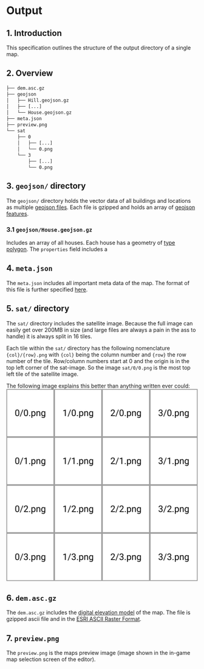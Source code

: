 # Output

## 1. Introduction
This specification outlines the structure of the output directory of a single map.

## 2. Overview
```
├── dem.asc.gz
├── geojson
│   ├── Hill.geojson.gz
│   ├── [...]
│   └── House.geojson.gz
├── meta.json
├── preview.png
└── sat
    ├── 0
    │   ├── [...]
    │   └── 0.png
    └── 3
        ├── [...]
        └── 0.png
```

## 3. `geojson/` directory
The `geojson/` directory holds the vector data of all buildings and locations as multiple [geojson files](https://en.wikipedia.org/wiki/GeoJSON). Each file is gzipped and holds an array of [geojson features](https://tools.ietf.org/html/rfc7946#section-3.2).  

### 3.1 `geojson/House.geojson.gz`
Includes an array of all houses. Each house has a geometry of [type polygon](https://tools.ietf.org/html/rfc7946#section-3.1.6). The `properties` field includes a 

## 4. `meta.json`
The `meta.json` includes all important meta data of the map. The format of this file is further specified [here](./metajson_spec.md).  

## 5. `sat/` directory
The `sat/` directory includes the satellite image. Because the full image can easily get over 200MB in size (and large files are always a pain in the ass to handle) it is always split in 16 tiles.  

Each tile within the `sat/` directory has the following nomenclature `{col}/{row}.png` with `{col}` being the column number and `{row}` the row number of the tile. Row/column numbers start at 0 and the origin is in the top left corner of the sat-image. So the image `sat/0/0.png` is the most top left tile of the satellite image.   

The following image explains this better than anything written ever could:  
![](./assets/sat_tiles.svg)  
  
## 6. `dem.asc.gz`
The `dem.asc.gz` includes the [digital elevation model](https://en.wikipedia.org/wiki/Digital_elevation_model) of the map. The file is gzipped ascii file and in the [ESRI ASCII Raster Format](https://desktop.arcgis.com/de/arcmap/10.3/manage-data/raster-and-images/esri-ascii-raster-format.htm). 

## 7. `preview.png`
The `preview.png` is the maps preview image (image shown in the in-game map selection screen of the editor).
